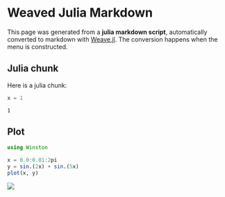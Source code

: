# Weaved Julia Markdown

This page was generated from a **julia markdown script**, automatically converted to markdown with [Weave.jl](https://github.com/JunoLab/Weave.jl). The conversion happens when the menu is constructed.

## Julia chunk

Here is a julia chunk:

```julia
x = 1
```

```
1
```





## Plot

```julia
using Winston
```


```julia
x = 0.0:0.01:2pi
y = sin.(2x) + sin.(5x)
plot(x, y)
```

![](figures/weavejmd_3_1.png)
